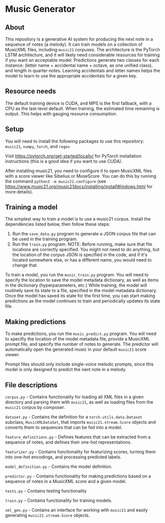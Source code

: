 # Music Generator

## About
This repository is a generative AI system for producing the next note in a sequence of notes (a melody). It can train models on a collection of MusicXML files, including `music21` corpuses. The architecture is the PyTorch LSTM architecture, and it will likely need considerable resources for training if you want an acceptable model. Predictions generate two classes for each instance: (letter name + accidental name + octave, as one unified class), and length in quarter notes. Learning accidentals and letter names helps the model to learn to use the appropriate accidentals for a given key.

## Resource needs
The default training device is CUDA, and MPS is the first fallback, with a CPU as the last-level default. When training, the estimated time remaining is output. This helps with gauging resource consumption.

## Setup
You will need to install the following packages to use this repository:
`music21`, `numpy`, `torch`, and `regex`

Visit https://pytorch.org/get-started/locally/ for PyTorch installation instructions (this is a good idea if you want to use CUDA).

After installing music21, you need to configure it to open MusicXML files with a score viewer like Sibelius or MuseScore. You can do this by running the command `python3 -m music21.configure` (see https://www.music21.org/music21docs/installing/installWindows.html for more details).

## Training a model
The simplest way to train a model is to use a music21 corpus. Install the dependencies listed below, then follow these steps:
1. Run the `save_data.py` program to generate a JSON corpus file that can be used in the training program.
2. Run the `train.py` program. NOTE: Before running, make sure that file locations are correctly specified. You might not need to do anything, but the location of the corpus JSON is specified in the code, and if it's located somewhere else, or has a different name, you would need to change that.
    
To train a model, you run the `music_train.py` program. You will need to specify the location to save the model metadata dictionary, as well as items in the dictionary (hyperparameters, etc.) While training, the model will routinely save its state to a file, specified in the model metadata dictionary. Once the model has saved its state for the first time, you can start making predictions as the model continues to train and periodically updates its state file.

## Making predictions
To make predictions, you run the `music_predict.py` program. You will need to specifiy the location of the model metadata file, provide a MusicXML prompt file, and specify the number of notes to generate. The predictor will automatically open the generated music in your default `music21` score viewer.

Prompt files should only include single-voice melodic prompts, since this model is only designed to predict the next note in a melody.

## File descriptions
`corpus.py` - Contains functionality for loading all XML files in a given directory and parsing them with `music21`, as well as loading files from the `music21` corpus by composer.

`dataset.py` - Contains the definition for a `torch.utils.data.Dataset` subclass, `MusicXMLDataSet`, that imports `music21.stream.Score` objects and converts them to sequences that can be fed into a model.

`feature_definitions.py` - Defines features that can be extracted from a sequence of notes, and defines their one-hot representations.

`featurizer.py` - Contains functionality for featurizing scores, turning them into one-hot encodings, and processing predicted labels.

`model_definition.py` - Contains the model definition.

`predictor.py` - Contains functionality for making predictions based on a sequence of notes in a MusicXML score and a given model.

`tests.py` - Contains testing functionality

`train.py` - Contains functionality for training models.

`xml_gen.py` - Contains an interface for working with `music21` and easily generating `music21.stream.Score` objects.
